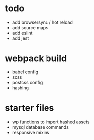 # todo
* add browsersync / hot reload
* add source maps
* add eslint
* add jest

# webpack build
* babel config
* scss
* postcss config
* hashing

# starter files
* wp functions to import hashed assets
* mysql database commands
* responsive mixins
